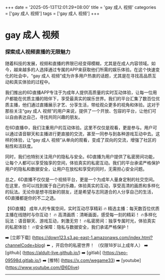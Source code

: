 +++
date = '2025-05-13T12:01:29+08:00'
title = 'gay 成人 视频'
categories = ['gay 成人 视频']
tags = ['gay 成人 视频']
+++

# gay 成人 视频

### 探索成人视频直播的无限魅力

随着科技的发展，视频和直播的界限已经变得模糊，尤其是在成人内容领域。如今，越来越多的人选择通过专属的APP来获取他们所需的娱乐体验。在这个快速变化的社会中，“gay 成人 视频”成为许多用户热衷的话题，尤其是在寻找高品质互动和真实体验的过程中。

我们推出的6D直播APP专注于为成年人提供高质量的实时互动体验，让每一位用户都能在优质主播的陪伴下，享受最真实的娱乐世界。我们的平台汇集了数百位优质主播，他们通过直播展示才艺、分享生活，带给观众更多的视角和体验。这对于那些关注“gay 成人 视频”的用户来说，提供了一个开放、包容的平台，让他们可以自由表达自己，寻找共同兴趣的朋友。

在6D直播中，我们注重用户的互动体验。这里不仅仅是观看，更是参与。用户可以通过语音聊天和主播进行更直接的交流，甚至一同参与到各种游戏互动中去。这样的体验，让“gay 成人 视频”从单向的观看，变成了双向的交流，增强了社区的粘性和活跃度。

同时，我们也特别关注用户的隐私与安全。6D直播为用户提供了私密房间功能，让每个人都可以享受独享的空间，体验真实的私密互动。我们的平台承诺严格保护用户的隐私和数据安全，让用户在放松和享受的同时，无需担心安全问题。

总之，6D直播不仅仅是一个视频平台，更是一个为成年人量身定制的社交空间。在这里，你可以找到属于自己的乐趣，体验真实的互动，享受高清的画质和多样化的玩法。无论你是想寻找新的朋友，还是希望与志同道合的人分享自己的生活，6D直播都是你的不二之选。

【6D直播】
成年人的专属空间，实时互动尽享精彩
🔥 精选主播：每天数百位优质主播在线随时与你互动！
🔥 高清画质：清晰画面，感受每一刻的精彩！
🔥多样化玩法：语音聊天、游戏互动，刺激无穷！
🔥私密房间：独享专属时光，体验真实的私密体验！
🔥安全保障：隐私与数据安全，我们承诺严格保护！

➡️ [立即下载] (https://down123.s3.ap-east-1.amazonaws.com/index.html?channelCode=blog) ⬅️ ，开启你的私密世界！
（仅限18岁以上成年人）
➡️ [github] (https://aldult-live.github.io/)
➡️ [gitlab] (https://seo-09598d.gitlab.io/)
➡️ [推特] (https://x.com/wegame33)
➡️ [youtube] (https://www.youtube.com/@6Dlive)

---
